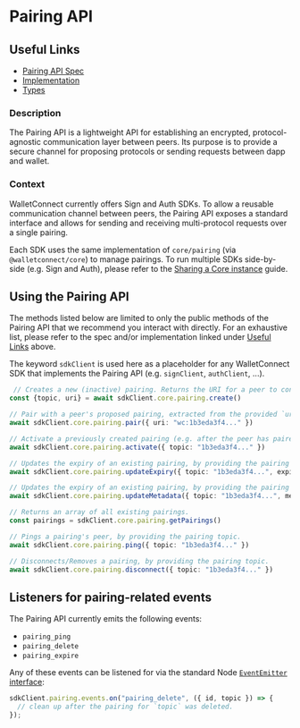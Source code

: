 # Pairing API

## Useful Links

- [Pairing API Spec](../../specs/clients/core/pairing/README.md)
- [Implementation](https://github.com/WalletConnect/walletconnect-monorepo/blob/v2.0/packages/core/src/controllers/pairing.ts)
- [Types](https://github.com/WalletConnect/walletconnect-monorepo/blob/v2.0/packages/types/src/core/pairing.ts)

### Description

The Pairing API is a lightweight API for establishing an encrypted, protocol-agnostic communication layer between peers. Its purpose is to provide a secure channel for proposing protocols or sending requests between dapp and wallet.

### Context

WalletConnect currently offers Sign and Auth SDKs. To allow a reusable communication channel between peers, the Pairing API exposes a standard interface and allows for sending and receiving multi-protocol requests over a single pairing.

Each SDK uses the same implementation of `core/pairing` (via `@walletconnect/core`) to manage pairings. To run multiple SDKs side-by-side (e.g. Sign and Auth), please refer to the [Sharing a Core instance](../guides/shared-core.md) guide.

## Using the Pairing API

The methods listed below are limited to only the public methods of the Pairing API that we recommend you interact with directly.
For an exhaustive list, please refer to the spec and/or implementation linked under [Useful Links](#useful-links) above.

The keyword `sdkClient` is used here as a placeholder for any WalletConnect SDK that implements the Pairing API (e.g. `signClient`, `authClient`, ...).

```ts
 // Creates a new (inactive) pairing. Returns the URI for a peer to consume via `pair`, as well as the pairing topic.
const {topic, uri} = await sdkClient.core.pairing.create()

// Pair with a peer's proposed pairing, extracted from the provided `uri` parameter.
await sdkClient.core.pairing.pair({ uri: "wc:1b3eda3f4..." })

// Activate a previously created pairing (e.g. after the peer has paired), by providing the pairing topic.
await sdkClient.core.pairing.activate({ topic: "1b3eda3f4..." })

// Updates the expiry of an existing pairing, by providing the pairing topic and an `expiry` in seconds (e.g. `60` for one minute from now)
await sdkClient.core.pairing.updateExpiry({ topic: "1b3eda3f4...", expiry: 60 })

// Updates the expiry of an existing pairing, by providing the pairing topic and the desired metadata.
await sdkClient.core.pairing.updateMetadata({ topic: "1b3eda3f4...", metadata: { name: "MyDapp", ... } })

// Returns an array of all existing pairings.
const pairings = sdkClient.core.pairing.getPairings()

// Pings a pairing's peer, by providing the pairing topic.
await sdkClient.core.pairing.ping({ topic: "1b3eda3f4..." })

// Disconnects/Removes a pairing, by providing the pairing topic.
await sdkClient.core.pairing.disconnect({ topic: "1b3eda3f4..." })
```

## Listeners for pairing-related events

The Pairing API currently emits the following events:

- `pairing_ping`
- `pairing_delete`
- `pairing_expire`

Any of these events can be listened for via the standard Node [`EventEmitter` interface](https://nodejs.org/api/events.html#class-eventemitter):

```ts
sdkClient.pairing.events.on("pairing_delete", ({ id, topic }) => {
  // clean up after the pairing for `topic` was deleted.
});
```
